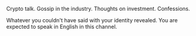 Crypto talk. Gossip in the industry. Thoughts on investment. Confessions.

Whatever you couldn't have said with your identity revealed.
You are expected to speak in English in this channel.
